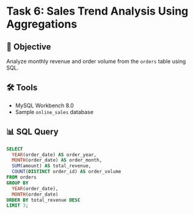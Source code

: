 # Task 6: Sales Trend Analysis Using Aggregations

## 📌 Objective
Analyze monthly revenue and order volume from the `orders` table using SQL.

## 🛠 Tools
- MySQL Workbench 8.0
- Sample `online_sales` database

## 📊 SQL Query

```sql
SELECT 
  YEAR(order_date) AS order_year,
  MONTH(order_date) AS order_month,
  SUM(amount) AS total_revenue,
  COUNT(DISTINCT order_id) AS order_volume
FROM orders
GROUP BY 
  YEAR(order_date),
  MONTH(order_date)
ORDER BY total_revenue DESC
LIMIT 3;

